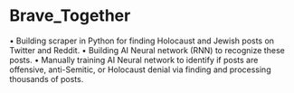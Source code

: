 # Brave_Together

 •	Building scraper in Python for finding Holocaust and Jewish posts on Twitter and Reddit.
• Building AI Neural network (RNN) to recognize these posts.
• Manually training AI Neural network to identify if posts are offensive, anti-Semitic, or Holocaust denial via finding and processing thousands of posts.
